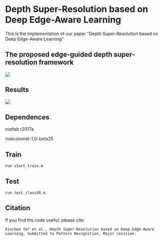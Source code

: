 # Depth Super-Resolution based on Deep Edge-Aware Learning

This is the implementation of our paper "Depth Super-Resolution based on Deep Edge-Aware Learning"
## The proposed edge-guided depth super-resolution framework
![](https://github.com/Sunbaoli/DSR/blob/master/code/fig2.png)

## Results
![](https://github.com/Sunbaoli/DSR/blob/master/code/fig1.png)

## Dependences

matlab r2017a

matconvnet-1.0-beta25

## Train
` run start_train.m `

## Test
` run test_classSR.m `

## Citation 
If you find ths code useful, please cite:

` Xinchen Ye* et al., Depth Super-Resolution based on Deep Edge-Aware Learning, Submitted to Pattern Recognition, Major revision. `


